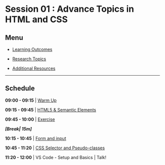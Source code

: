 # Session 01 : Advance Topics in HTML and CSS

## Menu

- [Learning Outcomes](./learning-outcomes.md)

- [Research Topics](./research-topic.md)

- [Additional Resources](./resources.md)

--------------------------------------------------------------------------------

## Schedule

**09:00 - 09:15** | [Warm Up](./logic-puzzle.md)

**09:15 - 09:45** | [HTML5 & Semantic Elements](./semantic.md)

**09:45 - 10:00** | [Exercise](./exercise.md)

**_[Break| 15m]_**

**10:15 - 10:45** | [Form and input](./form.md)

**10:45 - 11:20** | [CSS Selector and Pseudo-classes](./css-selector-pseudo.md)

**11:20 - 12:00** | VS Code - Setup and Basics | Talk!
